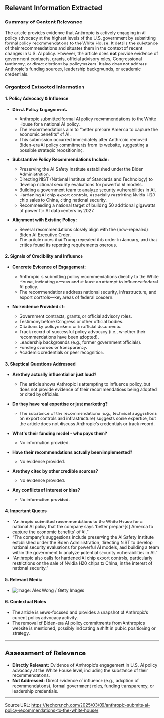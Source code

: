 ## Relevant Information Extracted

### Summary of Content Relevance

The article provides evidence that Anthropic is actively engaging in AI policy advocacy at the highest levels of the U.S. government by submitting formal policy recommendations to the White House. It details the substance of their recommendations and situates them in the context of recent changes in U.S. AI policy. However, the article does **not** provide evidence of government contracts, grants, official advisory roles, Congressional testimony, or direct citations by policymakers. It also does not address Anthropic's funding sources, leadership backgrounds, or academic credentials.

### Organized Extracted Information

#### 1. Policy Advocacy & Influence

- **Direct Policy Engagement:**  
  - Anthropic submitted formal AI policy recommendations to the White House for a national AI policy.
  - The recommendations aim to “better prepare America to capture the economic benefits” of AI.
  - This submission occurred immediately after Anthropic removed Biden-era AI policy commitments from its website, suggesting a possible strategic repositioning.

- **Substantive Policy Recommendations Include:**  
  - Preserving the AI Safety Institute established under the Biden Administration.
  - Directing NIST (National Institute of Standards and Technology) to develop national security evaluations for powerful AI models.
  - Building a government team to analyze security vulnerabilities in AI.
  - Hardening AI chip export controls, especially restricting Nvidia H20 chip sales to China, citing national security.
  - Recommending a national target of building 50 additional gigawatts of power for AI data centers by 2027.

- **Alignment with Existing Policy:**  
  - Several recommendations closely align with the (now-repealed) Biden AI Executive Order.
  - The article notes that Trump repealed this order in January, and that critics found its reporting requirements onerous.

#### 2. Signals of Credibility and Influence

- **Concrete Evidence of Engagement:**  
  - Anthropic is submitting policy recommendations directly to the White House, indicating access and at least an attempt to influence federal AI policy.
  - The recommendations address national security, infrastructure, and export controls—key areas of federal concern.

- **No Evidence Provided of:**  
  - Government contracts, grants, or official advisory roles.
  - Testimony before Congress or other official bodies.
  - Citations by policymakers or in official documents.
  - Track record of successful policy advocacy (i.e., whether their recommendations have been adopted).
  - Leadership backgrounds (e.g., former government officials).
  - Funding sources or transparency.
  - Academic credentials or peer recognition.

#### 3. Skeptical Questions Addressed

- **Are they actually influential or just loud?**
  - The article shows Anthropic is attempting to influence policy, but does not provide evidence of their recommendations being adopted or cited by officials.

- **Do they have real expertise or just marketing?**
  - The substance of the recommendations (e.g., technical suggestions on export controls and infrastructure) suggests some expertise, but the article does not discuss Anthropic’s credentials or track record.

- **What's their funding model - who pays them?**
  - No information provided.

- **Have their recommendations actually been implemented?**
  - No evidence provided.

- **Are they cited by other credible sources?**
  - No evidence provided.

- **Any conflicts of interest or bias?**
  - No information provided.

#### 4. Important Quotes

- “Anthropic submitted recommendations to the White House for a national AI policy that the company says ‘better prepare[s] America to capture the economic benefits’ of AI.”
- “The company’s suggestions include preserving the AI Safety Institute established under the Biden Administration, directing NIST to develop national security evaluations for powerful AI models, and building a team within the government to analyze potential security vulnerabilities in AI.”
- “Anthropic also calls for hardened AI chip export controls, particularly restrictions on the sale of Nvidia H20 chips to China, in the interest of national security.”

#### 5. Relevant Media

- ![Image: Alex Wong / Getty Images](https://techcrunch.com/wp-content/uploads/2025/02/GettyImages-1570465901.jpg)

#### 6. Contextual Notes

- The article is news-focused and provides a snapshot of Anthropic’s current policy advocacy activity.
- The removal of Biden-era AI policy commitments from Anthropic’s website is mentioned, possibly indicating a shift in public positioning or strategy.

---

## Assessment of Relevance

- **Directly Relevant:** Evidence of Anthropic’s engagement in U.S. AI policy advocacy at the White House level, including the substance of their recommendations.
- **Not Addressed:** Direct evidence of influence (e.g., adoption of recommendations), formal government roles, funding transparency, or leadership credentials.

---

Source URL: https://techcrunch.com/2025/03/06/anthropic-submits-ai-policy-recommendations-to-the-white-house/
